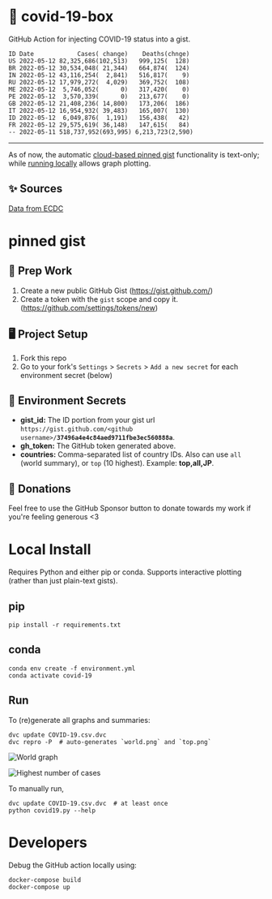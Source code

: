 # 🏥 covid-19-box

GitHub Action for injecting COVID-19 status into a gist.

```
ID Date            Cases( change)    Deaths(chnge)
US 2022-05-12 82,325,686(102,513)   999,125(  128)
BR 2022-05-12 30,534,048( 21,344)   664,874(  124)
IN 2022-05-12 43,116,254(  2,841)   516,817(    9)
RU 2022-05-12 17,979,272(  4,029)   369,752(  108)
ME 2022-05-12  5,746,052(      0)   317,420(    0)
PE 2022-05-12  3,570,339(      0)   213,677(    0)
GB 2022-05-12 21,408,236( 14,800)   173,206(  186)
IT 2022-05-12 16,954,932( 39,483)   165,007(  130)
ID 2022-05-12  6,049,876(  1,191)   156,438(   42)
FR 2022-05-12 29,575,619( 36,148)   147,615(   84)
-- 2022-05-11 518,737,952(693,995) 6,213,723(2,590)
```

---

As of now, the automatic [cloud-based pinned gist](#pinned-gist) functionality is text-only;
while [running locally](#local-install) allows graph plotting.

## ✨ Sources

[Data from ECDC](https://www.ecdc.europa.eu/en/publications-data/download-todays-data-geographic-distribution-covid-19-cases-worldwide)

# pinned gist

## 🎒 Prep Work
1. Create a new public GitHub Gist (https://gist.github.com/)
1. Create a token with the `gist` scope and copy it. (https://github.com/settings/tokens/new)

## 🖥 Project Setup
1. Fork this repo
1. Go to your fork's `Settings` > `Secrets` > `Add a new secret` for each environment secret (below)

## 🤫 Environment Secrets
- **gist_id:** The ID portion from your gist url `https://gist.github.com/<github username>/`**`37496a4e4c84aed9711fbe3ec560888a`**.
- **gh_token:** The GitHub token generated above.
- **countries:** Comma-separated list of country IDs. Also can use `all` (world summary), or `top` (10 highest). Example: **top,all,JP**.

## 💸 Donations

Feel free to use the GitHub Sponsor button to donate towards my work if you're feeling generous <3

# Local Install

Requires Python and either pip or conda. Supports interactive plotting (rather than just plain-text gists).

## pip

```
pip install -r requirements.txt
```

## conda

```
conda env create -f environment.yml
conda activate covid-19
```

## Run

To (re)generate all graphs and summaries:

```
dvc update COVID-19.csv.dvc
dvc repro -P  # auto-generates `world.png` and `top.png`
```

![World graph](world.png)

![Highest number of cases](top.png)

To manually run,

```
dvc update COVID-19.csv.dvc  # at least once
python covid19.py --help
```

# Developers

Debug the GitHub action locally using:

```
docker-compose build
docker-compose up
```
